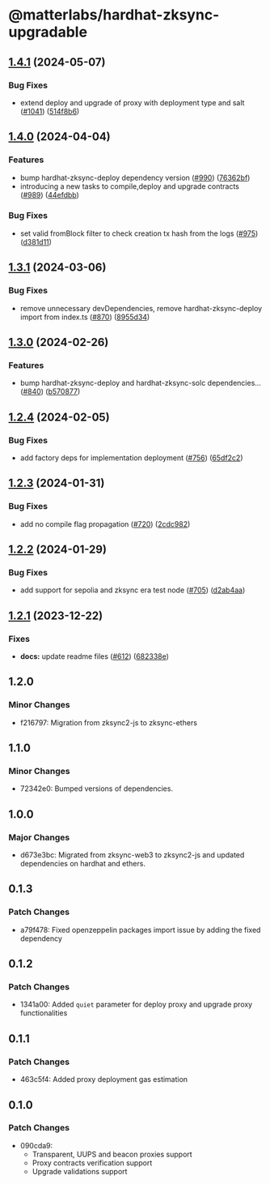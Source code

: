 # @matterlabs/hardhat-zksync-upgradable

## [1.4.1](https://github.com/matter-labs/hardhat-zksync/compare/@matterlabs/hardhat-zksync-upgradable-v1.4.0...@matterlabs/hardhat-zksync-upgradable-v1.4.1) (2024-05-07)


### Bug Fixes

* extend deploy and upgrade of proxy with deployment type and salt ([#1041](https://github.com/matter-labs/hardhat-zksync/issues/1041)) ([514f8b6](https://github.com/matter-labs/hardhat-zksync/commit/514f8b6e40470e3a9f82d974ccc6a5c589914db9))

## [1.4.0](https://github.com/matter-labs/hardhat-zksync/compare/@matterlabs/hardhat-zksync-upgradable-v1.3.1...@matterlabs/hardhat-zksync-upgradable-v1.4.0) (2024-04-04)


### Features

* bump hardhat-zksync-deploy dependency version ([#990](https://github.com/matter-labs/hardhat-zksync/issues/990)) ([76362bf](https://github.com/matter-labs/hardhat-zksync/commit/76362bf435a2af5294a9106370f9c9faaaccdd17))
* introducing a new tasks to compile,deploy and upgrade contracts ([#989](https://github.com/matter-labs/hardhat-zksync/issues/989)) ([44efdbb](https://github.com/matter-labs/hardhat-zksync/commit/44efdbb5aff55af1a8f7ab0cf514c2a88a042db4))


### Bug Fixes

* set valid fromBlock filter to check creation tx hash from the logs ([#975](https://github.com/matter-labs/hardhat-zksync/issues/975)) ([d381d11](https://github.com/matter-labs/hardhat-zksync/commit/d381d1182ded014339c247d21bc586a1cb9623de))

## [1.3.1](https://github.com/matter-labs/hardhat-zksync/compare/@matterlabs/hardhat-zksync-upgradable-v1.3.0...@matterlabs/hardhat-zksync-upgradable-v1.3.1) (2024-03-06)


### Bug Fixes

* remove unnecessary devDependencies, remove hardhat-zksync-deploy import from index.ts ([#870](https://github.com/matter-labs/hardhat-zksync/issues/870)) ([8955d34](https://github.com/matter-labs/hardhat-zksync/commit/8955d3481c48b8fbe0034485e7b675cee57d7455))

## [1.3.0](https://github.com/matter-labs/hardhat-zksync/compare/@matterlabs/hardhat-zksync-upgradable-v1.2.4...@matterlabs/hardhat-zksync-upgradable-v1.3.0) (2024-02-26)


### Features

* bump hardhat-zksync-deploy and hardhat-zksync-solc dependencies… ([#840](https://github.com/matter-labs/hardhat-zksync/issues/840)) ([b570877](https://github.com/matter-labs/hardhat-zksync/commit/b570877c78c74f3c88c7e62498e5f477d4ada616))

## [1.2.4](https://github.com/matter-labs/hardhat-zksync/compare/@matterlabs/hardhat-zksync-upgradable-v1.2.3...@matterlabs/hardhat-zksync-upgradable-v1.2.4) (2024-02-05)


### Bug Fixes

* add factory deps for implementation deployment ([#756](https://github.com/matter-labs/hardhat-zksync/issues/756)) ([65df2c2](https://github.com/matter-labs/hardhat-zksync/commit/65df2c21a5446f46a32cebf4bb450385c04b0086))

## [1.2.3](https://github.com/matter-labs/hardhat-zksync/compare/@matterlabs/hardhat-zksync-upgradable-v1.2.2...@matterlabs/hardhat-zksync-upgradable-v1.2.3) (2024-01-31)


### Bug Fixes

* add no compile flag propagation ([#720](https://github.com/matter-labs/hardhat-zksync/issues/720)) ([2cdc982](https://github.com/matter-labs/hardhat-zksync/commit/2cdc982e31f6816feecc585e57354c08800b44d6))

## [1.2.2](https://github.com/matter-labs/hardhat-zksync/compare/@matterlabs/hardhat-zksync-upgradable-v1.2.1...@matterlabs/hardhat-zksync-upgradable-v1.2.2) (2024-01-29)


### Bug Fixes

* add support for sepolia and zksync era test node ([#705](https://github.com/matter-labs/hardhat-zksync/issues/705)) ([d2ab4aa](https://github.com/matter-labs/hardhat-zksync/commit/d2ab4aa6f469e4ecb7531f516b38c1f64bf0ca6f))

## [1.2.1](https://github.com/matter-labs/hardhat-zksync/compare/@matterlabs/hardhat-zksync-upgradable@1.2.0...@matterlabs/hardhat-zksync-upgradable-v1.2.1) (2023-12-22)


### Fixes

* **docs:** update readme files ([#612](https://github.com/matter-labs/hardhat-zksync/issues/612)) ([682338e](https://github.com/matter-labs/hardhat-zksync/commit/682338e60f52021206325ff6eeec2c394a118642))

## 1.2.0

### Minor Changes

- f216797: Migration from zksync2-js to zksync-ethers

## 1.1.0

### Minor Changes

- 72342e0: Bumped versions of dependencies.

## 1.0.0

### Major Changes

- d673e3bc: Migrated from zksync-web3 to zksync2-js and updated dependencies on hardhat and ethers.

## 0.1.3

### Patch Changes

- a79f478: Fixed openzeppelin packages import issue by adding the fixed dependency

## 0.1.2

### Patch Changes

- 1341a00: Added `quiet` parameter for deploy proxy and upgrade proxy functionalities

## 0.1.1

### Patch Changes

- 463c5f4: Added proxy deployment gas estimation

## 0.1.0

### Patch Changes

- 090cda9:
  - Transparent, UUPS and beacon proxies support
  - Proxy contracts verification support
  - Upgrade validations support
